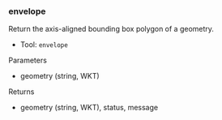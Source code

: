 ### envelope

Return the axis-aligned bounding box polygon of a geometry.

- Tool: `envelope`

Parameters

- geometry (string, WKT)

Returns

- geometry (string, WKT), status, message
